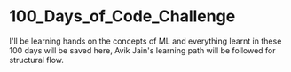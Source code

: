 # 100_Days_of_Code_Challenge
I'll be learning hands on the concepts of ML and everything learnt in these 100 days will be saved here,
Avik Jain's learning path will be followed for structural flow.
